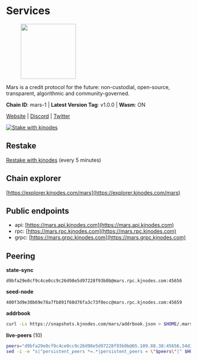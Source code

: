 # Services

<figure><img src="https://raw.githubusercontent.com/kj89/testnet_manuals/main/pingpub/logos/mars.png" width="150" alt=""><figcaption></figcaption></figure>

Mars is a credit protocol for the future: non-custodial,  open-source, transparent, algorithmic and community-governed.

**Chain ID**: mars-1 | **Latest Version Tag**: v1.0.0 | **Wasm**: ON

[Website](https://marsprotocol.io) | [Discord](https://discord.gg/marsprotocol) | [Twitter](https://twitter.com/mars_protocol)

[![Stake with kjnodes](https://i.ibb.co/cr44Q8j/button-stake-with-kjnodes.png)](https://restake.app/mars/marsvaloper1p9t4gr40rnpdwqacxgcqp7ffrfw908nu020g4n)

## Restake

[Restake with kjnodes](https://restake.app/mars/marsvaloper1p9t4gr40rnpdwqacxgcqp7ffrfw908nu020g4n) (every 5 minutes)
## Chain explorer
[https://explorer.kjnodes.com/mars](https://explorer.kjnodes.com/mars)

## Public endpoints

* api: [https://mars.api.kjnodes.com](https://mars.api.kjnodes.com)
* rpc: [https://mars.rpc.kjnodes.com](https://mars.rpc.kjnodes.com)
* grpc: [https://mars.grpc.kjnodes.com](https://mars.grpc.kjnodes.com)

## Peering

**state-sync**

```text
d9bfa29e0cf9c4ce0cc9c26d98e5d97228f93b0b@mars.rpc.kjnodes.com:45656
```

**seed-node**

```text
400f3d9e30b69e78a7fb891f60d76fa3c73f0ecc@mars.rpc.kjnodes.com:45659
```

**addrbook**
```bash
curl -Ls https://snapshots.kjnodes.com/mars/addrbook.json > $HOME/.mars/config/addrbook.json
```

**live-peers** (10)
```bash
peers="d9bfa29e0cf9c4ce0cc9c26d98e5d97228f93b0b@65.109.88.38:45656,54d3ac18bcc6a760a859644a0a80077d2618c872@95.217.85.254:15603,230c8b615ab3d0a92c88c765cded171338199edd@51.210.240.201:18556,7a9560de3e7df9d4e193d512b3a9e23e13f18e4a@141.95.154.21:26656,c0e6bf4193accabc14171ce163e704dcec5ea5df@51.91.215.170:36095,5ffee90e41903f6fba29dc75446d536a02d626fe@65.108.232.150:18095,b88814bddfccd85289d7201bfd6fc6c4b3342ab2@178.162.165.193:36095,b6939330a08264dd09d531f1695e7114e0e7076c@65.108.126.35:33656,be7d56127ef887d095b2f55f09be5fee1969d922@146.59.52.48:18095,e1b058e5cfa2b836ddaa496b10911da62dcf182e@65.21.136.170:55656"
sed -i -e "s|^persistent_peers *=.*|persistent_peers = \"$peers\"|" $HOME/.mars/config/config.toml
```
